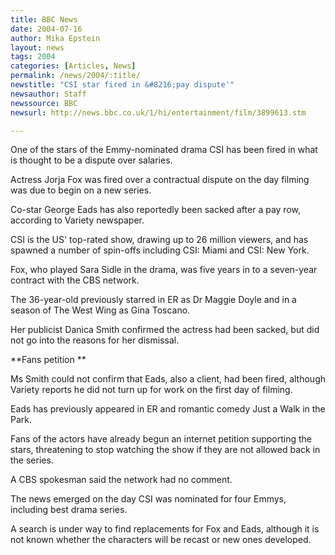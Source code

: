 ```yaml
---
title: BBC News
date: 2004-07-16
author: Mika Epstein
layout: news
tags: 2004
categories: [Articles, News]
permalink: /news/2004/:title/
newstitle: "CSI star fired in &#8216;pay dispute'"
newsauthor: Staff  
newssource: BBC  
newsurl: http://news.bbc.co.uk/1/hi/entertainment/film/3899613.stm  

---
```


One of the stars of the Emmy-nominated drama CSI has been fired in what is thought to be a dispute over salaries. 

Actress Jorja Fox was fired over a contractual dispute on the day filming was due to begin on a new series.

Co-star George Eads has also reportedly been sacked after a pay row, according to Variety newspaper.

CSI is the US' top-rated show, drawing up to 26 million viewers, and has spawned a number of spin-offs including CSI: Miami and CSI: New York.

Fox, who played Sara Sidle in the drama, was five years in to a seven-year contract with the CBS network.

The 36-year-old previously starred in ER as Dr Maggie Doyle and in a season of The West Wing as Gina Toscano.

Her publicist Danica Smith confirmed the actress had been sacked, but did not go into the reasons for her dismissal.

**Fans petition **

Ms Smith could not confirm that Eads, also a client, had been fired, although Variety reports he did not turn up for work on the first day of filming.

Eads has previously appeared in ER and romantic comedy Just a Walk in the Park.

Fans of the actors have already begun an internet petition supporting the stars, threatening to stop watching the show if they are not allowed back in the series.

A CBS spokesman said the network had no comment.

The news emerged on the day CSI was nominated for four Emmys, including best drama series.

A search is under way to find replacements for Fox and Eads, although it is not known whether the characters will be recast or new ones developed.

